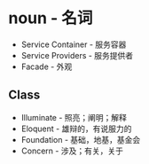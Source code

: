 # noun - 名词

* Service Container - 服务容器
* Service Providers - 服务提供者
* Facade - 外观


## Class

* Illuminate - 照亮；阐明；解释
* Eloquent - 雄辩的，有说服力的
* Foundation - 基础，地基，基金会
* Concern - 涉及；有关，关于
